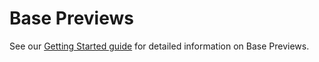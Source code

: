 # Base Previews

See our [Getting Started guide](../../getting-started/create-a-base-preview/index.md) for detailed information on Base Previews. 
